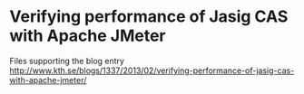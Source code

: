 Verifying performance of Jasig CAS with Apache JMeter 
=====================================================

Files supporting the blog entry 
http://www.kth.se/blogs/1337/2013/02/verifying-performance-of-jasig-cas-with-apache-jmeter/
